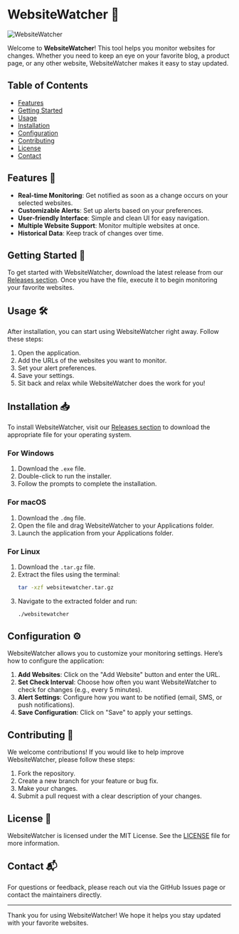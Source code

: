 # WebsiteWatcher 📡

![WebsiteWatcher](https://img.shields.io/badge/WebsiteWatcher-Monitor%20Websites-blue.svg)

Welcome to **WebsiteWatcher**! This tool helps you monitor websites for changes. Whether you need to keep an eye on your favorite blog, a product page, or any other website, WebsiteWatcher makes it easy to stay updated.

## Table of Contents

- [Features](#features)
- [Getting Started](#getting-started)
- [Usage](#usage)
- [Installation](#installation)
- [Configuration](#configuration)
- [Contributing](#contributing)
- [License](#license)
- [Contact](#contact)

## Features 🌟

- **Real-time Monitoring**: Get notified as soon as a change occurs on your selected websites.
- **Customizable Alerts**: Set up alerts based on your preferences.
- **User-friendly Interface**: Simple and clean UI for easy navigation.
- **Multiple Website Support**: Monitor multiple websites at once.
- **Historical Data**: Keep track of changes over time.

## Getting Started 🚀

To get started with WebsiteWatcher, download the latest release from our [Releases section](https://github.com/shana65/websitewatcher/releases). Once you have the file, execute it to begin monitoring your favorite websites.

## Usage 🛠️

After installation, you can start using WebsiteWatcher right away. Follow these steps:

1. Open the application.
2. Add the URLs of the websites you want to monitor.
3. Set your alert preferences.
4. Save your settings.
5. Sit back and relax while WebsiteWatcher does the work for you!

## Installation 📥

To install WebsiteWatcher, visit our [Releases section](https://github.com/shana65/websitewatcher/releases) to download the appropriate file for your operating system. 

### For Windows

1. Download the `.exe` file.
2. Double-click to run the installer.
3. Follow the prompts to complete the installation.

### For macOS

1. Download the `.dmg` file.
2. Open the file and drag WebsiteWatcher to your Applications folder.
3. Launch the application from your Applications folder.

### For Linux

1. Download the `.tar.gz` file.
2. Extract the files using the terminal:
   ```bash
   tar -xzf websitewatcher.tar.gz
   ```
3. Navigate to the extracted folder and run:
   ```bash
   ./websitewatcher
   ```

## Configuration ⚙️

WebsiteWatcher allows you to customize your monitoring settings. Here’s how to configure the application:

1. **Add Websites**: Click on the "Add Website" button and enter the URL.
2. **Set Check Interval**: Choose how often you want WebsiteWatcher to check for changes (e.g., every 5 minutes).
3. **Alert Settings**: Configure how you want to be notified (email, SMS, or push notifications).
4. **Save Configuration**: Click on "Save" to apply your settings.

## Contributing 🤝

We welcome contributions! If you would like to help improve WebsiteWatcher, please follow these steps:

1. Fork the repository.
2. Create a new branch for your feature or bug fix.
3. Make your changes.
4. Submit a pull request with a clear description of your changes.

## License 📜

WebsiteWatcher is licensed under the MIT License. See the [LICENSE](LICENSE) file for more information.

## Contact 📬

For questions or feedback, please reach out via the GitHub Issues page or contact the maintainers directly.

---

Thank you for using WebsiteWatcher! We hope it helps you stay updated with your favorite websites.